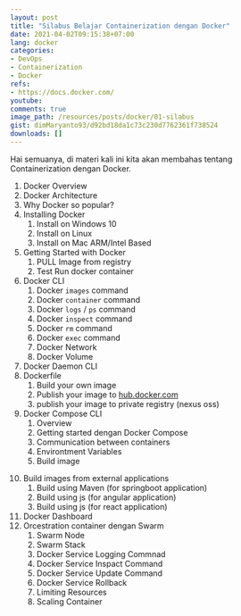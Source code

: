 ```yaml
---
layout: post
title: "Silabus Belajar Containerization dengan Docker"
date: 2021-04-02T09:15:38+07:00
lang: docker
categories:
- DevOps
- Containerization
- Docker
refs: 
- https://docs.docker.com/
youtube: 
comments: true
image_path: /resources/posts/docker/01-silabus
gist: dimMaryanto93/d92bd18da1c73c230d7762361f738524
downloads: []
---
```


Hai semuanya, di materi kali ini kita akan membahas tentang Containerization dengan Docker.

1. Docker Overview
2. Docker Architecture
3. Why Docker so popular?
4. Installing Docker
    1. Install on Windows 10
    2. Install on Linux
    3. Install on Mac ARM/Intel Based
5. Getting Started with Docker
    1. PULL Image from registry
    2. Test Run docker container
6. Docker CLI
    1. Docker `images` command
    2. Docker `container` command
    3. Docker `logs` / `ps` command
    4. Docker `inspect` command
    5. Docker `rm` command
    6. Docker `exec` command
    7. Docker Network
    8. Docker Volume
7. Docker Daemon CLI
8. Dockerfile
    1. Build your own image
    2. Publish your image to [hub.docker.com](https://hub.docker.com/)
    3. publish your image to private registry (nexus oss)
9. Docker Compose CLI
    1. Overview
    2. Getting started dengan Docker Compose
    3. Communication between containers
    4. Environtment Variables
    5. Build image
<!--more-->
10. Build images from external applications
    1. Build using Maven (for springboot application)
    2. Build using js (for angular application)
    3. Build using js (for react application)
11. Docker Dashboard
12. Orcestration container dengan Swarm
    1. Swarm Node
    2. Swarm Stack
    7. Docker Service Logging Commnad
    8. Docker Service Inspact Command
    9. Docker Service Update Command
    6. Docker Service Rollback 
    5. Limiting Resources
    4. Scaling Container